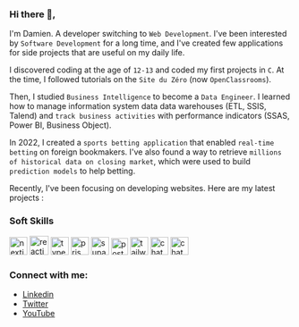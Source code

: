 ### Hi there 👋,

I'm Damien. A developer switching to `Web Development`. I've been interested by `Software Development` for a long time, and I've created few applications for side projects that are useful on my daily life.

I discovered coding at the age of `12-13` and coded my first projects in `C`. At the time, I followed tutorials on the `Site du Zéro` (now `OpenClassrooms`).

Then, I studied `Business Intelligence` to become a `Data Engineer`. I learned how to manage information system data data warehouses (ETL, SSIS, Talend) and `track business activities` with performance indicators (SSAS, Power BI, Business Object).

In 2022, I created a `sports betting application` that enabled `real-time betting` on foreign bookmakers. I've also found a way to retrieve `millions of historical data on closing market`, which were used to build `prediction models` to help betting.

Recently, I've been focusing on developing websites. Here are my latest projects :

### Soft Skills

[<img alt="nextjs" width="32" src="https://github.com/DamCodex/DamCodex/assets/85851416/7c0127b1-050d-464d-8c6c-724fa8d22c9e">](https://nextjs.org/)
[<img alt="reactjs" width="34" src="https://github.com/DamCodex/DamCodex/assets/85851416/a44a2607-5018-4487-b10e-eb418eda35cb">](https://reactjs.org/)
[<img alt="typescript" width="32" src="https://github.com/DamCodex/DamCodex/assets/85851416/7d176517-4df9-4056-acee-f35fa4c2fe66">](https://www.typescriptlang.org/)
[<img alt="prisma" width="32" src="https://github.com/DamCodex/DamCodex/assets/85851416/7c0b7543-d399-408f-8215-16148b965a96">](https://www.prisma.io/)
[<img alt="supabase" width="32" src="https://github.com/DamCodex/DamCodex/assets/85851416/df35dd89-8f5c-48b5-9d43-bc162d09b492">](https://supabase.com/)
[<img alt="postgresql" width="30" src="https://github.com/DamCodex/DamCodex/assets/85851416/46c8c608-a900-4b34-9c98-7380f2b09b5f">](https://www.postgresql.org/)
[<img alt="tailwindcss" width="32" src="https://github.com/DamCodex/DamCodex/assets/85851416/fa4f5b06-a8e0-4e09-95d3-010bd3ff0880">](https://tailwindcss.com/)
[<img alt="chatgpt" width="32" src="https://github.com/DamCodex/DamCodex/assets/85851416/e2d9675c-f23a-4d46-bb35-25038dd3de0d">](https://ui.shadcn.com/)
[<img alt="chatgpt" width="32" src="https://github.com/DamCodex/DamCodex/assets/85851416/475f9b29-0aeb-42ac-ac60-dfbc123ff2a6">](https://chatgpt.com/)

### Connect with me:

- <a href="https://fr.linkedin.com/in/damien-lebeau-995892192" target="_blank">Linkedin</a>
- <a href="https://twitter.com/DamCodex" target="_blank">Twitter</a>
- <a href="https://www.youtube.com/channel/UCVxPVdZxKSOyabENWJG6P9Q" target="_blank">YouTube</a>
